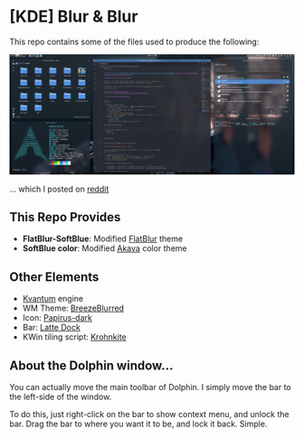 [KDE] Blur & Blur
=================

This repo contains some of the files used to produce the following:

![screenshot](screenshot.jpg)

... which I posted on [reddit][]

[reddit]: (https://www.reddit.com/r/unixporn/comments/fcca54/kde_blue_blur/).

This Repo Provides
------------------

 * **FlatBlur-SoftBlue**: Modified [FlatBlur][] theme
 * **SoftBlue color**: Modified [Akava][] color theme

[FlatBlur]: https://store.kde.org/p/1326672/
[Akava]: https://github.com/Akava-Design/Akava-Colors

Other Elements
--------------

 * [Kvantum](https://store.kde.org/p/1005410/) engine
 * WM Theme: [BreezeBlurred](https://store.kde.org/p/1221562/)
 * Icon: [Papirus-dark](https://github.com/PapirusDevelopmentTeam/papirus-icon-theme)
 * Bar: [Latte Dock](https://store.kde.org/p/1169519/)
 * KWin tiling script: [Krohnkite](https://github.com/esjeon/krohnkite)

About the Dolphin window...
---------------------------

You can actually move the main toolbar of Dolphin. I simply move the bar to the
left-side of the window.

To do this, just right-click on the bar to show context menu, and unlock the bar.
Drag the bar to where you want it to be, and lock it back. Simple.


